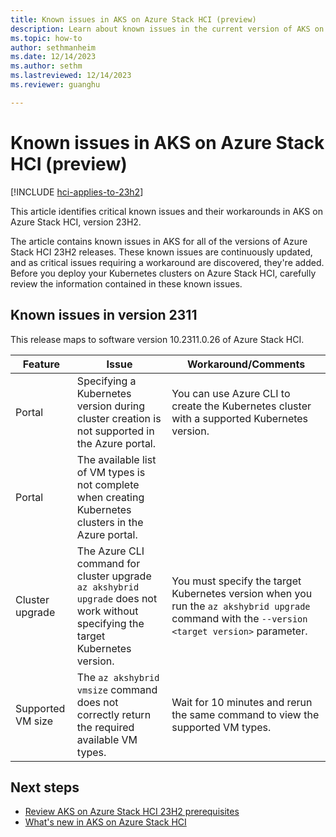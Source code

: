 ```yaml
---
title: Known issues in AKS on Azure Stack HCI (preview)
description: Learn about known issues in the current version of AKS on Azure Stack HCI.
ms.topic: how-to
author: sethmanheim
ms.date: 12/14/2023
ms.author: sethm 
ms.lastreviewed: 12/14/2023
ms.reviewer: guanghu

---
```


# Known issues in AKS on Azure Stack HCI (preview)

[!INCLUDE [hci-applies-to-23h2](includes/hci-applies-to-23h2.md)]

This article identifies critical known issues and their workarounds in AKS on Azure Stack HCI, version 23H2.

The article contains known issues in AKS for all of the versions of Azure Stack HCI 23H2 releases. These known issues are continuously updated, and as critical issues requiring a workaround are discovered, they're added. Before you deploy your Kubernetes clusters on Azure Stack HCI, carefully review the information contained in these known issues.

## Known issues in version 2311

This release maps to software version 10.2311.0.26 of Azure Stack HCI.

| Feature          | Issue                                                                                                                     | Workaround/Comments                                                                                                                        |
|------------------|---------------------------------------------------------------------------------------------------------------------------|--------------------------------------------------------------------------------------------------------------------------------------------|
| Portal           | Specifying a Kubernetes version during cluster creation is not supported in the Azure portal.                                       | You can use Azure CLI to create the Kubernetes cluster with a supported Kubernetes version.                                                |
| Portal           | The available list of VM types is not complete when creating Kubernetes clusters in the Azure portal.                            |                                                                                                                                            |
| Cluster upgrade  | The Azure CLI command for cluster upgrade `az akshybrid upgrade` does not work without specifying the target Kubernetes version. | You must specify the target Kubernetes version when you run the `az akshybrid upgrade` command with the `--version <target version>` parameter. |
| Supported VM size | The `az akshybrid vmsize` command does not correctly return the required available VM types.                                 | Wait for 10 minutes and rerun the same command to view the supported VM types.                                                 |

## Next steps

- [Review AKS on Azure Stack HCI 23H2 prerequisites](aks-hci-network-system-requirements.md)
- [What's new in AKS on Azure Stack HCI](aks-preview-overview.md)
